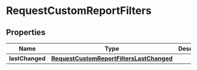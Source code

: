 

# RequestCustomReportFilters



## Properties

| Name | Type | Description | Notes |
|------------ | ------------- | ------------- | -------------|
|**lastChanged** | [**RequestCustomReportFiltersLastChanged**](RequestCustomReportFiltersLastChanged.md) |  |  [optional] |



